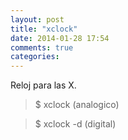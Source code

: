 ```yaml
---
layout: post
title: "xclock"
date: 2014-01-28 17:54
comments: true
categories: 
---
```

Reloj para las X.

>$ xclock (analogico)

>$ xclock -d (digital)

